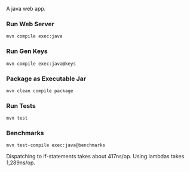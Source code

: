 
A java web app.

### Run Web Server

    mvn compile exec:java

### Run Gen Keys

    mvn compile exec:java@keys

### Package as Executable Jar

    mvn clean compile package

### Run Tests

    mvn test

### Benchmarks

    mvn test-compile exec:java@benchmarks

Dispatching to if-statements takes about 417ns/op. Using lambdas takes 1,289ns/op.

